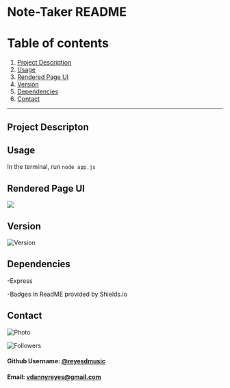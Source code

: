 # Note-Taker README

# Table of contents
1. [Project Description](#descriptionLink)
2. [Usage](#usageLink)
3. [Rendered Page UI](#uiLink)
4. [Version](#versionLink)
5. [Dependencies](#dependenciesLink)
6. [Contact](#contactLink)


----

## Project Descripton <a name="descriptionLink"></a>


## Usage <a name="usageLink"></a>
In the terminal, run ```node app.js```


## Rendered Page UI <a name="uiLink"></a>
![](Develop/images/meet-the-team.png)


## Version <a name="versionLink"></a>
![Version](https://img.shields.io/badge/Version-1.0-f39f37)

## Dependencies <a name="dependenciesLink"></a>

-Express

-Badges in ReadME provided by Shields.io

## Contact <a name="contactLink"></a>
![Photo](https://avatars1.githubusercontent.com/u/59745204?v=4)

![Followers](<https://img.shields.io/github/followers/reyesdmusic?style=social>)
#### Github Username: [@reyesdmusic](https://www.github.com/reyesdmusic)
#### Email: vdannyreyes@gmail.com